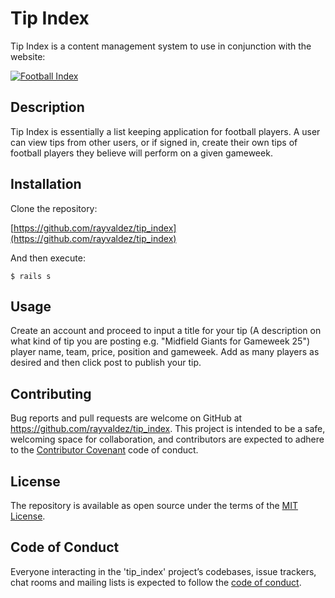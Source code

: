 # Tip Index

Tip Index is a content management system to use in conjunction with the website:

[![Football Index](https://objects.kaxmedia.com/auto/o/49465/1c804b8dff.png)](https://www.footballindex.co.uk/)

## Description

Tip Index is essentially a list keeping application for football players.  A user can view tips from
other users, or if signed in, create their own tips of football players they believe will perform on a
given gameweek.  

## Installation

Clone the repository:

[https://github.com/rayvaldez/tip_index](https://github.com/rayvaldez/tip_index)

And then execute:

    $ rails s


## Usage

Create an account and proceed to input a title for your tip (A description on what kind of tip you are posting e.g. "Midfield Giants for Gameweek 25") player name, team, price, position and gameweek. Add as many players as desired and then click post to publish your tip.


## Contributing

Bug reports and pull requests are welcome on GitHub at https://github.com/rayvaldez/tip_index. This project is intended to be a safe, welcoming space for collaboration, and contributors are expected to adhere to the [Contributor Covenant](http://contributor-covenant.org) code of conduct.

## License

The repository is available as open source under the terms of the [MIT License](https://opensource.org/licenses/MIT).

## Code of Conduct

Everyone interacting in the 'tip_index' project’s codebases, issue trackers, chat rooms and mailing lists is expected to follow the [code of conduct](https://github.com/rayvaldez/fi-player-tracker/CODE_OF_CONDUCT.md).

